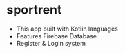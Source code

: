 # sportrent
- This app built with Kotlin languages
- Features Firebase Database
- Register & Login system
